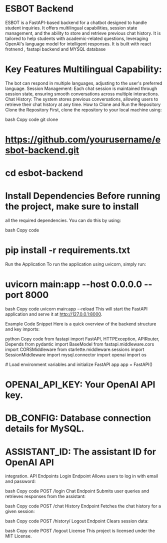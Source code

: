 # ESBOT Backend
 ESBOT is a FastAPI-based backend for a chatbot designed to handle student inquiries. It offers multilingual
capabilities, session state management, and the ability to store and
retrieve previous chat history. It is tailored to help students with
academic-related questions, leveraging OpenAI\'s language model for
intelligent responses. It is built with react frotnend , fastapi backend and MYSQL database

# Key Features Multilingual Capability:
 The bot can respond in multiple
languages, adjusting to the user\'s preferred language. Session
Management: Each chat session is maintained through session state,
ensuring smooth conversations across multiple interactions. Chat
History: The system stores previous conversations, allowing users to
retrieve their chat history at any time. How to Clone and Run the
Repository Clone the Repository First, clone the repository to your
local machine using:

bash Copy code git clone
# https://github.com/yourusername/esbot-backend.git
# cd esbot-backend
# Install Dependencies Before running the project, make sure to install
all the required dependencies. You can do this by using:

bash Copy code 
# pip install -r requirements.txt
Run the Application To
run the application using uvicorn, simply run:
# uvicorn main:app --host 0.0.0.0 --port 8000
bash Copy code uvicorn main:app \--reload This will start the FastAPI
application and serve it at http://127.0.0.1:8000.

Example Code Snippet Here is a quick overview of the backend structure
and key imports:

python Copy code from fastapi import FastAPI, HTTPException, APIRouter,
Depends from pydantic import BaseModel from fastapi.middleware.cors
import CORSMiddleware from starlette.middleware.sessions import
SessionMiddleware import mysql.connector import openai import os

\# Load environment variables and initialize FastAPI app app = FastAPI()

# OPENAI_API_KEY: Your OpenAI API key.
# DB_CONFIG: Database connection details for MySQL.
# ASSISTANT_ID: The assistant ID for OpenAI API
integration. API Endpoints Login Endpoint Allows users to log in with
email and password:

bash Copy code POST /login Chat Endpoint Submits user queries and
retrieves responses from the assistant:

bash Copy code POST /chat History Endpoint Fetches the chat history for
a given session:

bash Copy code POST /history/ Logout Endpoint Clears session data:

bash Copy code POST /logout License This project is licensed under the
MIT License.
